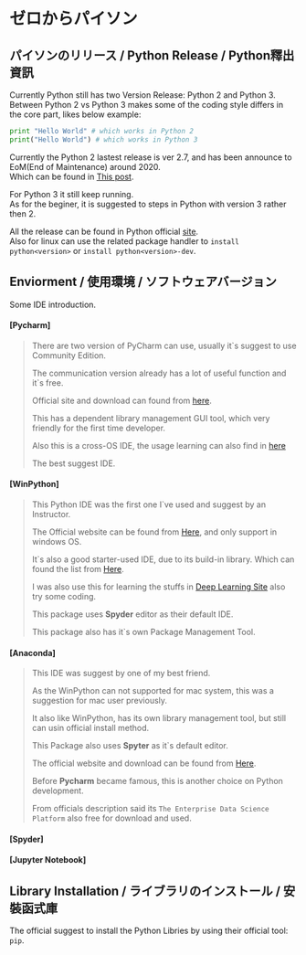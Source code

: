 # ゼロからパイソン
  
## パイソンのリリース / Python Release / Python釋出資訊
  
Currently Python still has two Version Release: Python 2 and Python 3.    
Between Python 2 vs Python 3 makes some of the coding style differs in the core part, likes below example:  
  
```python
print "Hello World" # which works in Python 2
print("Hello World") # which works in Python 3
```
  
Currently the Python 2 lastest release is ver 2.7, and has been announce to EoM(End of Maintenance) around 2020.  
Which can be found in [This post](https://pythonclock.org/).  
  
For Python 3 it still keep running.  
As for the beginer, it is suggested to steps in Python with version 3 rather then 2.  
  
All the release can be found in Python official [site](https://www.python.org/).  
Also for linux can use the related package handler to `install python<version>` or `install python<version>-dev`.  
  
## Enviorment / 使用環境 / ソフトウェアバージョン
  
Some IDE introduction.  

#### [Pycharm]
>   
> There are two version of PyCharm can use, usually it`s suggest to use Community Edition.  
>   
> The communication version already has a lot of useful function and it`s free.  
>   
> Official site and download can found from [here](https://www.jetbrains.com/pycharm/).  
>   
> This has a dependent library management GUI tool, which very friendly for the first time developer.  
>   
> Also this is a cross-OS IDE, the usage learning can also find in [here](https://www.jetbrains.com/pycharm/learning-center/)  
>   
> The best suggest IDE.  
  
#### [WinPython]
>   
> This Python IDE was the first one I`ve used and suggest by an Instructor.  
>  
> The Official website can be found from [Here](https://winpython.github.io/), and only support in windows OS.  
>  
> It`s also a good starter-used IDE, due to its build-in library. Which can found the list from [Here](https://github.com/winpython/winpython/blob/master/changelogs/WinPython-64bit-3.7.4.0.md).  
>  
> I was also use this for learning the stuffs in [Deep Learning Site](http://deeplearning.net/tutorial/index.html) also try some coding.  
>  
> This package uses **Spyder** editor as their default IDE.
>  
> This package also has it`s own Package Management Tool.  
  
#### [Anaconda]
>  
> This IDE was suggest by one of my best friend.  
>  
> As the WinPython can not supported for mac system, this was a suggestion for mac user previously.  
>  
> It also like WinPython, has its own library management tool, but still can usin official install method.  
>  
> This Package also uses **Spyter** as it`s default editor.  
>  
> The official website and download can be found from [Here](https://www.anaconda.com/).  
>  
> Before **Pycharm** became famous, this is another choice on Python development.
>  
> From officials description said its `The Enterprise Data Science Platform` also free for download and used.  
  
#### [Spyder]
  
#### [Jupyter Notebook]
  
## Library Installation / ライブラリのインストール / 安裝函式庫
  
The official suggest to install the Python Libries by using their official tool: `pip`.  